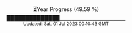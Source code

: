 <p align="center">
⏳Year Progress (49.59 %) <br>
██████████████▁▁▁▁▁▁▁▁▁▁▁▁▁▁▁▁ <br>
<sub>Updated: Sat, 01 Jul 2023 00:10:43 GMT</sub>
</p>

